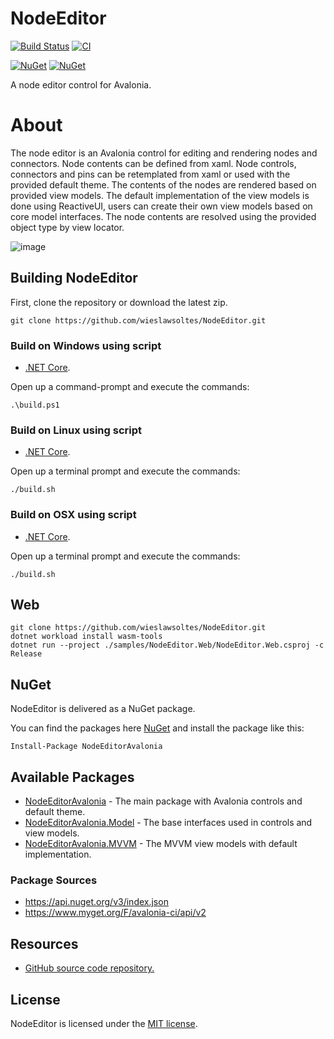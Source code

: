# NodeEditor

[![Build Status](https://dev.azure.com/wieslawsoltes/GitHub/_apis/build/status/wieslawsoltes.NodeEditor?branchName=main)](https://dev.azure.com/wieslawsoltes/GitHub/_build/latest?definitionId=104&branchName=main)
[![CI](https://github.com/wieslawsoltes/NodeEditor/actions/workflows/build.yml/badge.svg)](https://github.com/wieslawsoltes/NodeEditor/actions/workflows/build.yml)

[![NuGet](https://img.shields.io/nuget/v/NodeEditorAvalonia.svg)](https://www.nuget.org/packages/NodeEditorAvalonia)
[![NuGet](https://img.shields.io/nuget/dt/NodeEditorAvalonia.svg)](https://www.nuget.org/packages/NodeEditorAvalonia)

A node editor control for Avalonia.

# About

The node editor is an Avalonia control for editing and rendering nodes and connectors. Node contents can be defined from xaml. Node controls, connectors and pins can be retemplated from xaml or used with the provided default theme. The contents of the nodes are rendered based on provided view models. The default implementation of the view models is done using ReactiveUI, users can create their own view models based on core model interfaces. The node contents are resolved using the provided object type by view locator.

![image](https://user-images.githubusercontent.com/2297442/201498448-cd76b29f-ea87-4f0b-9dd5-071c9e49b7c2.png)

## Building NodeEditor

First, clone the repository or download the latest zip.
```
git clone https://github.com/wieslawsoltes/NodeEditor.git
```

### Build on Windows using script

* [.NET Core](https://www.microsoft.com/net/download?initial-os=windows).

Open up a command-prompt and execute the commands:
```
.\build.ps1
```

### Build on Linux using script

* [.NET Core](https://www.microsoft.com/net/download?initial-os=linux).

Open up a terminal prompt and execute the commands:
```
./build.sh
```

### Build on OSX using script

* [.NET Core](https://www.microsoft.com/net/download?initial-os=macos).

Open up a terminal prompt and execute the commands:
```
./build.sh
```

## Web

```
git clone https://github.com/wieslawsoltes/NodeEditor.git
dotnet workload install wasm-tools
dotnet run --project ./samples/NodeEditor.Web/NodeEditor.Web.csproj -c Release
```

## NuGet

NodeEditor is delivered as a NuGet package.

You can find the packages here [NuGet](https://www.nuget.org/packages/NodeEditorAvalonia/) and install the package like this:

`Install-Package NodeEditorAvalonia`

## Available Packages

* [NodeEditorAvalonia](https://www.nuget.org/packages/NodeEditorAvalonia) - The main package with Avalonia controls and default theme.
* [NodeEditorAvalonia.Model](https://www.nuget.org/packages/NodeEditorAvalonia.Model) - The base interfaces used in controls and view models.
* [NodeEditorAvalonia.MVVM](https://www.nuget.org/packages/NodeEditorAvalonia.MVVM) - The MVVM view models with default implementation.

### Package Sources

* https://api.nuget.org/v3/index.json
* https://www.myget.org/F/avalonia-ci/api/v2

## Resources

* [GitHub source code repository.](https://github.com/wieslawsoltes/NodeEditor)

## License

NodeEditor is licensed under the [MIT license](LICENSE.TXT).
